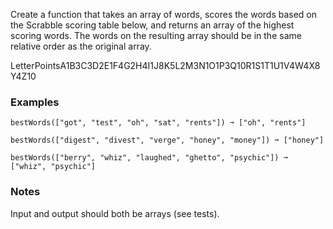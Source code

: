 Create a function that takes an array of words, scores the words based on the Scrabble scoring table below, and returns an array of the highest scoring words. The words on the resulting array should be in the same relative order as the original array.

LetterPointsA1B3C3D2E1F4G2H4I1J8K5L2M3N1O1P3Q10R1S1T1U1V4W4X8Y4Z10


### Examples ###
    bestWords(["got", "test", "oh", "sat", "rents"]) ➞ ["oh", "rents"]

    bestWords(["digest", "divest", "verge", "honey", "money"]) ➞ ["honey"]

    bestWords(["berry", "whiz", "laughed", "ghetto", "psychic"]) ➞ ["whiz", "psychic"]


### Notes ###
Input and output should both be arrays (see tests).